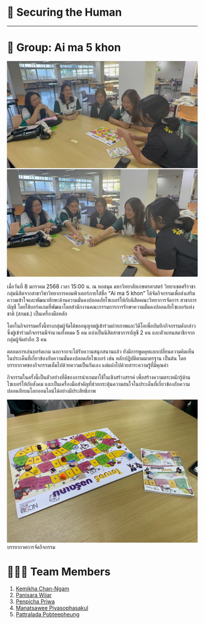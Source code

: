 # 🔐 Securing the Human

---

# 🌷 Group: Ai ma 5 khon

![b1](img/IMG_0498.jpeg)
![b2](img/IMG_0499.jpeg)

เมื่อวันที่ 8 มกราคม 2568 เวลา 15:00 น. ณ หอสมุด มหาวิทยาลัยเกษตรศาสตร์ วิทยาเขตศรีราชา กลุ่มนิสิตจากสาขาวิชาวิทยาการคอมพิวเตอร์ภายใต้ชื่อ “Ai ma 5 khon” ได้จัดกิจกรรมเพื่อส่งเสริมความเข้าใจและพัฒนาทักษะด้านความมั่นคงปลอดภัยไซเบอร์ให้กับนิสิตคณะวิทยาการจัดการ สาขาการบัญชี โดยใช้บอร์ดเกมที่พัฒนาโดยสำนักงานคณะกรรมการการรักษาความมั่นคงปลอดภัยไซเบอร์แห่งชาติ (สกมช.) เป็นเครื่องมือหลัก

โดยในกิจกรรมครั้งนี้ทางกลุ่มผู้จัดได้ขออนุญาตผู้เข้าร่วมถ่ายภาพและวิดีโอเพื่อบันทึกกิจกรรมดังกล่าว ซึ่งผู้เข้าร่วมกิจกรรมมีจำนวนทั้งหมด 5 คน แบ่งเป็นนิสิตสาขาการบัญชี 2 คน และตัวแทนสมาชิกจากกลุ่มผู้จัดทำอีก 3 คน

ตลอดการเล่นบอร์ดเกม นอกจากจะได้รับความสนุกสนานแล้ว ยังมีการพูดคุยแลกเปลี่ยนความคิดเห็นในประเด็นที่เกี่ยวข้องกับความมั่นคงปลอดภัยไซเบอร์ เช่น หลักปฏิบัติตามมาตรฐาน  เป็นต้น โดยบรรยากาศของกิจกรรมเต็มไปด้วยความเป็นกันเอง แต่แฝงไปด้วยสาระความรู้ที่มีคุณค่า

กิจกรรมในครั้งนี้เป็นตัวอย่างที่ดีของการนำเกมมาใช้ในเชิงสร้างสรรค์ เพื่อสร้างความตระหนักรู้ด้านไซเบอร์ให้กับสังคม และเป็นเครื่องมือสำคัญที่ช่วยกระตุ้นความสนใจในประเด็นที่เกี่ยวข้องกับความปลอดภัยบนโลกออนไลน์ได้อย่างมีประสิทธิภาพ

[![Video](img/IMG_0500.jpeg)](https://youtu.be/OH6IMZBZ1ts?si=l8JJBF_5PIzDQtNI)
บรรยากาศการจัดกิจกรรม

# 🙋🏻‍♀️ Team Members

1. [Kemikha Chan-Ngam](https://kemikha01.github.io/boardgame)
2. [Panisara Wijar](https://6530200274.github.io/boardgame)
3. [Penpicha Priwa](https://penpicha31.github.io/boardgame)
4. [Manatsawee Piyasophasakul](https://manatsawee-pi.github.io/boardgame)
5. [Pattralada Pobteepheung](https://skyandz.github.io/boardgame)
